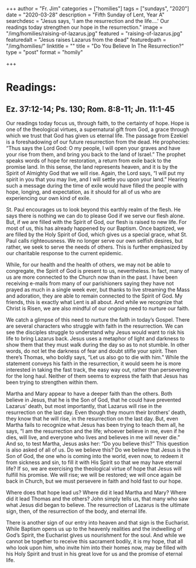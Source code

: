 +++
author = "Fr. Jim"
categories = ["homilies"]
tags = ["sundays", "2020"]
date = "2020-03-28"
description = "Fifth Sunday of Lent, Year A"
searchdesc = "Jesus says, 'I am the resurrection and the life....' Our readings today strengthen our hope in the resurrection."
image = "/img/homilies/raising-of-lazarus.jpg"
featured = "raising-of-lazarus.jpg"
featuredalt = "Jesus raises Lazarus from the dead"
featuredpath = "/img/homilies/"
linktitle = ""
title = "Do You Believe In The Resurrection?"
type = "post"
format = "homily"

+++

# Readings:
## Ez. 37:12-14; Ps. 130; Rom. 8:8-11; Jn. 11:1-45

Our readings today focus us, through faith, to the certainty of hope. Hope is one of the theological virtues, a supernatural gift from God, a grace through which we trust that God has given us eternal life. The passage from Ezekiel is a foreshadowing of our future resurrection from the dead. He prophecies: “Thus says the Lord God: O my people, I will open your graves and have your rise from them, and bring you back to the land of Israel.” The prophet speaks words of hope for restoration, a return from exile back to the promise land. In this sense, the land represents heaven, and it is by the Spirit of Almighty God that we will rise. Again, the Lord says, “I will put my spirit in you that you may live, and I will settle you upon your land.” Hearing such a message during the time of exile would have filled the people with hope, longing, and expectation, as it should for all of us who are experiencing our own kind of exile.

St. Paul encourages us to look beyond this earthly realm of the flesh. He says there is nothing we can do to please God if we serve our flesh alone. But, if we are filled with the Spirit of God, our flesh is raised to new life. For most of us, this has already happened by our Baptism. Once baptized, we are filled by the Holy Spirit of God, which gives us a special grace, what St. Paul calls righteousness. We no longer serve our own selfish desires, but rather, we seek to serve the needs of others. This is further emphasized by our charitable response to the current epidemic.

While, for our health and the health of others, we may not be able to congregate, the Spirit of God is present to us, nevertheless. In fact, many of us are more connected to the Church now than in the past. I have been receiving e-mails from many of our parishioners saying they have not prayed as much in a single week ever, but thanks to live streaming the Mass and adoration, they are able to remain connected to the Spirit of God. My friends, this is exactly what Lent is all about. And while we recognize that Christ is Risen, we are also mindful of our ongoing need to nurture our faith.

We catch a glimpse of this need to nurture the faith in today’s Gospel. There are several characters who struggle with faith in the resurrection. We can see the disciples struggle to understand why Jesus would want to risk his life to bring Lazarus back. Jesus uses a metaphor of light and darkness to show them that they must walk during the day so as to not stumble. In other words, do not let the darkness of fear and doubt stifle your spirit. Then there’s Thomas, who boldly says, “Let us also go to die with him.” While the statement conveys his faith in the resurrection, it would seem he is more interested in taking the fast track, the easy way out, rather than persevering for the long haul. Neither of them seems to express the faith that Jesus has been trying to strengthen within them.

Martha and Mary appear to have a deeper faith than the others. Both believe in Jesus, that he is the Son of God, that he could have prevented Lazarus’ death, but most importantly, that Lazarus will rise in the resurrection on the last day. Even though they mourn their brothers’ death, they know that he will rise, in the resurrection on the last day. But, even Martha fails to recognize what Jesus has been trying to teach them all, he says, “I am the resurrection and the life; whoever believe in me, even if he dies, will live, and everyone who lives and believes in me will never die.” And so, to test Martha, Jesus asks her: “Do you believe this?” This question is also asked of all of us. Do we believe this? Do we believe that Jesus is the Son of God, the one who is coming into the world, even now, to redeem it from sickness and sin, to fill it with His Spirit so that we may have eternal life? If so, we are exercising the theological virtue of hope that Jesus will fulfill his promise. We will rise; we will be restored; we will once again be back in Church, but we must persevere in faith and hold fast to our hope.

Where does that hope lead us? Where did it lead Martha and Mary? Where did it lead Thomas and the others? John simply tells us, that many who saw what Jesus did began to believe. The resurrection of Lazarus is the ultimate sign, then, of the resurrection of the body, and eternal life.

There is another sign of our entry into heaven and that sign is the Eucharist. While Baptism opens us up to the heavenly realities and the indwelling of God’s Spirit, the Eucharist gives us nourishment for the soul. And while we cannot be together to receive this sacrament bodily, it is my hope, that all who look upon him, who invite him into their homes now, may be filled with his Holy Spirit and trust in his great love for us and the promise of eternal life.